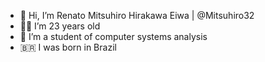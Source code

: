 - 👋 Hi, I’m Renato Mitsuhiro Hirakawa Eiwa | @Mitsuhiro32
- 🧒🏻 I’m 23 years old
- 🌱 I’m a student of computer systems analysis
- 🇧🇷 I was born in Brazil

